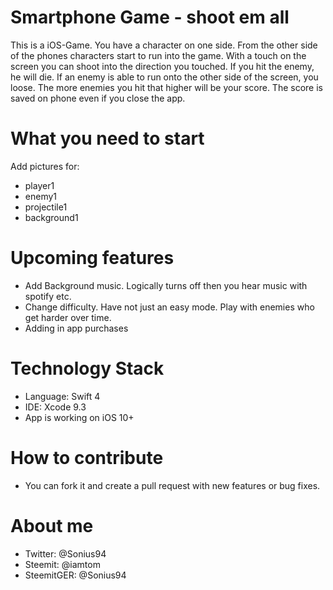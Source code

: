 # Smartphone Game - shoot em all

This is a iOS-Game. You have a character on one side. From the other side of the phones characters start to run into the game. With a touch on the screen you can shoot into the direction you touched. If you hit the enemy, he will die. If an enemy is able to run onto the other side of the screen, you loose. The more enemies you hit that higher will be your score. The score is saved on phone even if you close the app.

# What you need to start

Add pictures for:
- player1
- enemy1
- projectile1
- background1

# Upcoming features
- Add Background music. Logically turns off then you hear music with spotify etc.
- Change difficulty. Have not just an easy mode. Play with enemies who get harder over time.
- Adding in app purchases

# Technology Stack
- Language: Swift 4
- IDE: Xcode 9.3
- App is working on iOS 10+

# How to contribute
- You can fork it and create a pull request with new features or bug fixes.

# About me
- Twitter: @Sonius94
- Steemit: @iamtom
- SteemitGER: @Sonius94